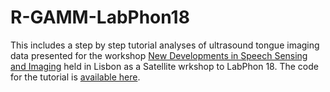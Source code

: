 # R-GAMM-LabPhon18

This includes a step by step tutorial analyses of ultrasound tongue imaging data presented for the workshop [New Developments in Speech Sensing and Imaging](http://labphon16.labphon.org/se-04.html) held in Lisbon as a Satellite wrkshop to LabPhon 18. The code for the tutorial is [available here](https://jalalal-tamimi.github.io/R-GAMM-LabPhon18/GAMMsLabPhon.nb.html).
